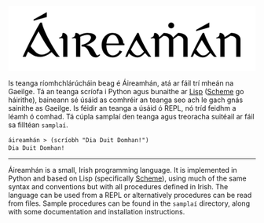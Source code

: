 
<p align="center">
  <img src="aireamhan.png">
</p>

Is teanga ríomhchlárúcháin beag é Áireamhán, atá ar fáil trí mheán na Gaeilge.  Tá an teanga scríofa i Python agus bunaithe ar [Lisp](https://en.wikipedia.org/wiki/Lisp_(programming_language)) ([Scheme](http://norvig.com/lispy.html) go háirithe), baineann sé úsáid as comhréir an teanga seo ach le gach gnás sainithe as Gaeilge. Is féidir an teanga a úsáid ó REPL, nó tríd feidhm a léamh ó comhad. Tá cúpla samplaí den teanga agus treoracha suitéail ar fáil sa filltéan ```samplaí```.


```
áireamhán > (scríobh "Dia Duit Domhan!")
Dia Duit Domhan!
```

---

Áireamhán is a small, Irish programming language. It is implemented in Python and based on Lisp (specifically [Scheme](http://norvig.com/lispy.html)), using much of the same syntax and conventions but with all procedures defined in Irish. The language can be used from a REPL or alternatively procedures can be read from files. Sample procedures can be found in the ```samplaí``` directory, along with some documentation and installation instructions.
